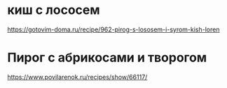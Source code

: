# киш с лососем
https://gotovim-doma.ru/recipe/962-pirog-s-lososem-i-syrom-kish-loren

# Пирог с абрикосами и творогом
https://www.povilarenok.ru/recipes/show/66117/